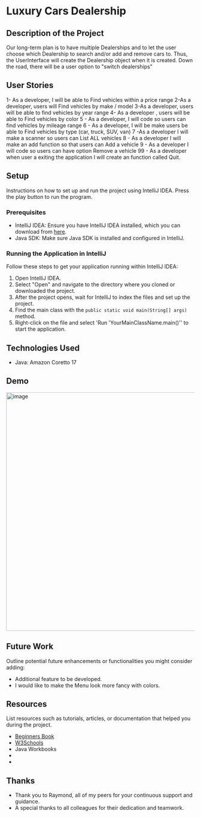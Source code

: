 # Luxury Cars Dealership

## Description of the Project

Our long-term plan is to have multiple Dealerships and to
let the user choose which Dealership to search and/or add and remove cars
to. Thus, the UserInterface will create the Dealership object when it is
created. Down the road, there will be a user option to "switch dealerships"

## User Stories

1- As a developer,  I will be able to Find vehicles within a price range
2-As a developer, users will  Find vehicles by make / model
3-As a developer, users will be able to find vehicles by year range
4- As a developer , users will be able to Find vehicles by color
5 - As a developer, I will code so users can find vehicles by mileage range
6 - As a developer, I will be make users be able to Find vehicles by type (car, truck, SUV, van)
7 -As a developer I will make a scanner so users can  List ALL vehicles
8 - As a developer I will make an add function so that users can Add a vehicle
9 - As a developer I will code so users can have option Remove a vehicle
99 - As a developer when user a exiting the application I will create an function called Quit. 



## Setup

Instructions on how to set up and run the project using IntelliJ IDEA.
Press the play button to run the program. 

### Prerequisites

- IntelliJ IDEA: Ensure you have IntelliJ IDEA installed, which you can download from [here](https://www.jetbrains.com/idea/download/).
- Java SDK: Make sure Java SDK is installed and configured in IntelliJ.

### Running the Application in IntelliJ

Follow these steps to get your application running within IntelliJ IDEA:

1. Open IntelliJ IDEA.
2. Select "Open" and navigate to the directory where you cloned or downloaded the project.
3. After the project opens, wait for IntelliJ to index the files and set up the project.
4. Find the main class with the `public static void main(String[] args)` method.
5. Right-click on the file and select 'Run 'YourMainClassName.main()'' to start the application.

## Technologies Used

- Java: Amazon Coretto 17


## Demo

<img width="1464" height="637" alt="image" src="https://github.com/user-attachments/assets/859f1cac-4096-4c2b-97a9-3b37538f2c1d" />





## Future Work

Outline potential future enhancements or functionalities you might consider adding:

- Additional feature to be developed.
- I would like to make the Menu look more fancy with colors. 

## Resources

List resources such as tutorials, articles, or documentation that helped you during the project.

- [Beginners Book](https://beginnersbook.com/2014/01/how-to-read-file-in-java-using-bufferedreader/)
- [W3Schools](https://www.w3schools.com/java/java_bufferedreader.asp)
- Java Workbooks
- 
- 


## Thanks


- Thank you to Raymond, all of my peers for your continuous support and guidance.
- A special thanks to all colleagues for their dedication and teamwork.
